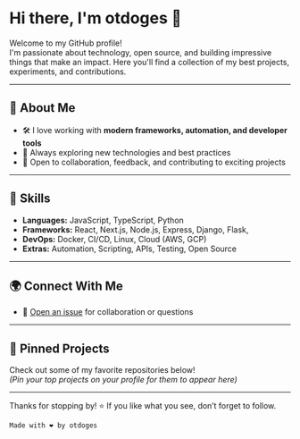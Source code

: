 # Hi there, I'm otdoges 👋

Welcome to my GitHub profile!  
I'm passionate about technology, open source, and building impressive things that make an impact. Here you'll find a collection of my best projects, experiments, and contributions.

---

## 🚀 About Me

- 🛠️ I love working with **modern frameworks, automation, and developer tools**
- 🌱 Always exploring new technologies and best practices
- 🤝 Open to collaboration, feedback, and contributing to exciting projects

---

## 💼 Skills

- **Languages:** JavaScript, TypeScript, Python
- **Frameworks:** React, Next.js, Node.js, Express, Django, Flask,
- **DevOps:** Docker, CI/CD, Linux, Cloud (AWS, GCP)
- **Extras:** Automation, Scripting, APIs, Testing, Open Source

---

## 🌍 Connect With Me

- 💬 [Open an issue](https://github.com/otdoges/otdoges/issues) for collaboration or questions


---

## 📌 Pinned Projects

Check out some of my favorite repositories below!  
*(Pin your top projects on your profile for them to appear here)*

---

Thanks for stopping by! ⭐ If you like what you see, don’t forget to follow.

```
Made with ❤️ by otdoges
```
